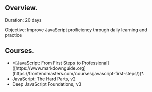 <h2><strong>Overview</strong>.</h2>
<p>Duration: 20 days</p>
<p>Objective: Improve JavaScript proficiency through daily learning and practice</p>

<h2><strong>Courses</strong>.</h2>
<ul>
  <li>*[JavaScript: From First Steps to Professional]([https://www.markdownguide.org](https://frontendmasters.com/courses/javascript-first-steps/))*.</li>
  <li>JavaScript: The Hard Parts, v2</li>
  <li>Deep JavaScript Foundations, v3</li>
</ul>


